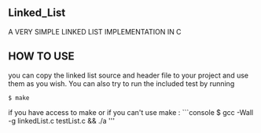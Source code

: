 ## Linked_List
A VERY SIMPLE LINKED LIST IMPLEMENTATION IN C

## HOW TO USE 
you can copy the linked list source and header file to your project and use them as you wish. You can also try to run the included test by running 
```console
$ make
``` 
if you have access to make or if you can't use make : ```console 
$ gcc -Wall -g linkedList.c testList.c && ./a
'''
